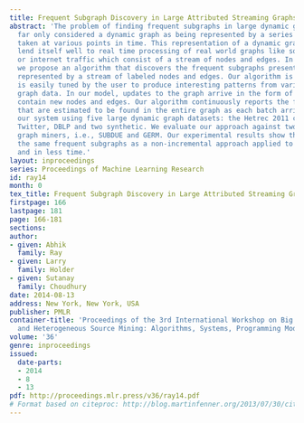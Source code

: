 ```yaml
---
title: Frequent Subgraph Discovery in Large Attributed Streaming Graphs
abstract: 'The problem of finding frequent subgraphs in large dynamic graphs has so
  far only considered a dynamic graph as being represented by a series of static snapshots
  taken at various points in time. This representation of a dynamic graph does not
  lend itself well to real time processing of real world graphs like social networks
  or internet traffic which consist of a stream of nodes and edges. In this paper
  we propose an algorithm that discovers the frequent subgraphs present in a graph
  represented by a stream of labeled nodes and edges. Our algorithm is efficient and
  is easily tuned by the user to produce interesting patterns from various kinds of
  graph data. In our model, updates to the graph arrive in the form of batches which
  contain new nodes and edges. Our algorithm continuously reports the frequent subgraphs
  that are estimated to be found in the entire graph as each batch arrives. We evaluate
  our system using five large dynamic graph datasets: the Hetrec 2011 challenge data,
  Twitter, DBLP and two synthetic. We evaluate our approach against two popular large
  graph miners, i.e., SUBDUE and GERM. Our experimental results show that we can find
  the same frequent subgraphs as a non-incremental approach applied to snapshot graphs,
  and in less time.'
layout: inproceedings
series: Proceedings of Machine Learning Research
id: ray14
month: 0
tex_title: Frequent Subgraph Discovery in Large Attributed Streaming Graphs
firstpage: 166
lastpage: 181
page: 166-181
sections: 
author:
- given: Abhik
  family: Ray
- given: Larry
  family: Holder
- given: Sutanay
  family: Choudhury
date: 2014-08-13
address: New York, New York, USA
publisher: PMLR
container-title: 'Proceedings of the 3rd International Workshop on Big Data, Streams
  and Heterogeneous Source Mining: Algorithms, Systems, Programming Models and Applications'
volume: '36'
genre: inproceedings
issued:
  date-parts:
  - 2014
  - 8
  - 13
pdf: http://proceedings.mlr.press/v36/ray14.pdf
# Format based on citeproc: http://blog.martinfenner.org/2013/07/30/citeproc-yaml-for-bibliographies/
---
```

